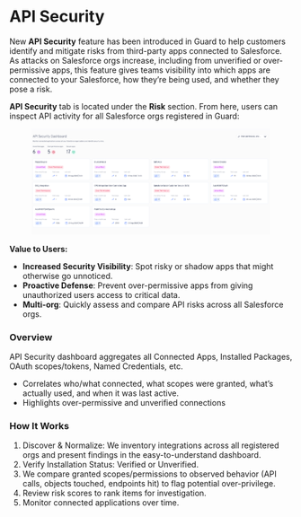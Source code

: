 # API Security

New **API Security** feature has been introduced in Guard to help customers identify and mitigate risks from third-party apps connected to Salesforce. As attacks on Salesforce orgs increase, including from unverified or over-permissive apps, this feature gives teams visibility into which apps are connected to your Salesforce, how they’re being used, and whether they pose a risk.

**API Security** tab is located under the **Risk** section. From here, users can inspect API activity for all Salesforce orgs registered in Guard:

<figure><img src="../../.gitbook/assets/image.png" alt=""><figcaption></figcaption></figure>

**Value to Users:**

* **Increased Security Visibility**: Spot risky or shadow apps that might otherwise go unnoticed.
* **Proactive Defense**: Prevent over-permissive apps from giving unauthorized users access to critical data.
* **Multi-org**: Quickly assess and compare API risks across all Salesforce orgs.

### Overview

API Security dashboard aggregates all Connected Apps, Installed Packages, OAuth scopes/tokens, Named Credentials, etc.

* Correlates who/what connected, what scopes were granted, what’s actually used, and when it was last active.
* Highlights over-permissive and unverified connections

### How It Works

1. Discover & Normalize: We inventory integrations across all registered orgs and present findings in the easy-to-understand dashboard.
2. Verify Installation Status: Verified or Unverified.
3. We compare granted scopes/permissions to observed behavior (API calls, objects touched, endpoints hit) to flag potential over-privilege.
4. Review risk scores to rank items for investigation.
5. Monitor connected applications over time.

&#x20;
